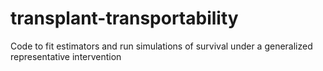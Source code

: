 # transplant-transportability
Code to fit estimators and run simulations of survival under a generalized representative intervention
